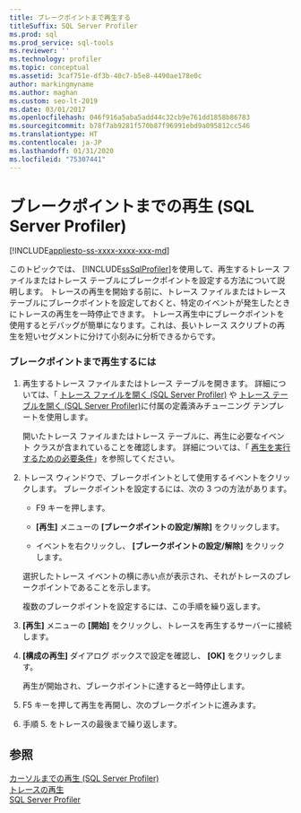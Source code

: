 ```yaml
---
title: ブレークポイントまで再生する
titleSuffix: SQL Server Profiler
ms.prod: sql
ms.prod_service: sql-tools
ms.reviewer: ''
ms.technology: profiler
ms.topic: conceptual
ms.assetid: 3caf751e-df3b-40c7-b5e8-4490ae178e0c
author: markingmyname
ms.author: maghan
ms.custom: seo-lt-2019
ms.date: 03/01/2017
ms.openlocfilehash: 046f916a5aba5add44c32cb9e761dd1858b86783
ms.sourcegitcommit: b78f7ab9281f570b87f96991ebd9a095812cc546
ms.translationtype: HT
ms.contentlocale: ja-JP
ms.lasthandoff: 01/31/2020
ms.locfileid: "75307441"
---
```

# <a name="replay-to-a-breakpoint-sql-server-profiler"></a>ブレークポイントまでの再生 (SQL Server Profiler)

[!INCLUDE[appliesto-ss-xxxx-xxxx-xxx-md](../../includes/appliesto-ss-xxxx-xxxx-xxx-md.md)]

このトピックでは、 [!INCLUDE[ssSqlProfiler](../../includes/sssqlprofiler-md.md)]を使用して、再生するトレース ファイルまたはトレース テーブルにブレークポイントを設定する方法について説明します。 トレースの再生を開始する前に、トレース ファイルまたはトレース テーブルにブレークポイントを設定しておくと、特定のイベントが発生したときにトレースの再生を一時停止できます。 トレース再生中にブレークポイントを使用するとデバッグが簡単になります。これは、長いトレース スクリプトの再生を短いセグメントに分けて小刻みに分析できるからです。  
  
### <a name="to-replay-to-a-breakpoint"></a>ブレークポイントまで再生するには  
  
1.  再生するトレース ファイルまたはトレース テーブルを開きます。 詳細については、「 [トレース ファイルを開く &#40;SQL Server Profiler&#41;](../../tools/sql-server-profiler/open-a-trace-file-sql-server-profiler.md) や [トレース テーブルを開く &#40;SQL Server Profiler&#41;](../../tools/sql-server-profiler/open-a-trace-table-sql-server-profiler.md)に付属の定義済みチューニング テンプレートを使用します。  
  
     開いたトレース ファイルまたはトレース テーブルに、再生に必要なイベント クラスが含まれていることを確認します。 詳細については、「 [再生を実行するための必要条件](../../tools/sql-server-profiler/replay-requirements.md)」を参照してください。  
  
2.  トレース ウィンドウで、ブレークポイントとして使用するイベントをクリックします。 ブレークポイントを設定するには、次の 3 つの方法があります。  
  
    -   F9 キーを押します。  
  
    -   **[再生]** メニューの **[ブレークポイントの設定/解除]** をクリックします。  
  
    -   イベントを右クリックし、 **[ブレークポイントの設定/解除]** をクリックします。  
  
     選択したトレース イベントの横に赤い点が表示され、それがトレースのブレークポイントであることを示します。  
  
     複数のブレークポイントを設定するには、この手順を繰り返します。  
  
3.  **[再生]** メニューの **[開始]** をクリックし、トレースを再生するサーバーに接続します。  
  
4.  **[構成の再生]** ダイアログ ボックスで設定を確認し、 **[OK]** をクリックします。  
  
     再生が開始され、ブレークポイントに達すると一時停止します。  
  
5.  F5 キーを押して再生を再開し、次のブレークポイントに進みます。  
  
6.  手順 5. をトレースの最後まで繰り返します。  
  
## <a name="see-also"></a>参照  
 [カーソルまでの再生 &#40;SQL Server Profiler&#41;](../../tools/sql-server-profiler/replay-to-a-cursor-sql-server-profiler.md)   
 [トレースの再生](../../tools/sql-server-profiler/replay-traces.md)   
 [SQL Server Profiler](../../tools/sql-server-profiler/sql-server-profiler.md)  
  
  
